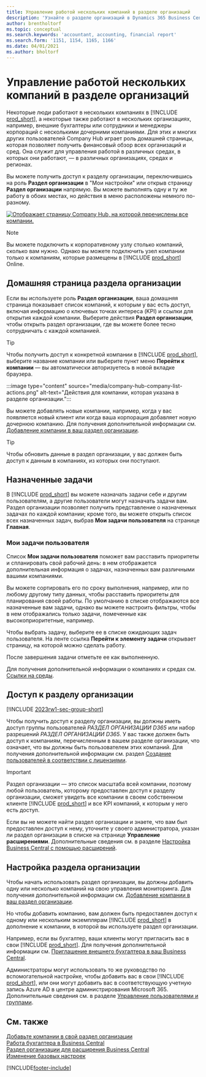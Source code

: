 ```yaml
---
title: Управление работой нескольких компаний в разделе организаций
description: 'Узнайте о разделе организаций в Dynamics 365 Business Central, который вы используете для управления своей работой в нескольких компаниях.'
author: brentholtorf
ms.topic: conceptual
ms.search.keywords: 'accountant, accounting, financial report'
ms.search.form: '1151, 1154, 1165, 1166'
ms.date: 04/01/2021
ms.author: bholtorf
---
```


# <a name="manage-work-across-multiple-companies-in-the-company-hub"></a>Управление работой нескольких компаний в разделе организаций

Некоторые люди работают в нескольких компаниях в [!INCLUDE [prod_short](includes/prod_short.md)], а некоторые также работают в нескольких организациях, например, внешние бухгалтеры или сотрудники и менеджеры корпораций с несколькими дочерними компаниями. Для этих и многих других пользователей Company Hub играет роль домашней страницы, которая позволяет получить финансовый обзор всех организаций и сред. Она служит для управления работой в различных средах, в которых они работают, — в различных организациях, средах и регионах.  

Вы можете получить доступ к разделу организации, переключившись на роль **Раздел организации** в "Мои настройки" или открыв страницу **Раздел организации** напрямую. Вы можете выполнять одну и ту же работу в обоих местах, но действия в меню расположены немного по-разному.  

[![Отображает страницу Company Hub, на которой перечислены все компании.](media/company-hub.png)](media/company-hub.png#lightbox)  

> [!NOTE]
> Вы можете подключить к корпоративному узлу столько компаний, сколько вам нужно. Однако вы можете подключить узел компании только к компаниям, которые размещены в [!INCLUDE [prod_short](includes/prod_short.md)] Online.

## <a name="company-hub-home-page"></a>Домашняя страница раздела организации

Если вы используете роль **Раздел организации**, ваша домашняя страница показывает список компаний, к которым у вас есть доступ, включая информацию о ключевых точках интереса (KPI) и ссылки для открытия каждой компании. <!--You can customize the dashboard to show the data points that you want to see by adding or removing columns. For example, you might want to see taxes that are due, how many open sales documents each company has, or the number of purchase invoices that are due next week. You can configure the view to suit your needs. If you have added many companies, you can use filters to sort your view.--> Выберите действия **Раздел организации**, чтобы открыть раздел организации, где вы можете более тесно сотрудничать с каждой компанией.  

> [!TIP]
> Чтобы получить доступ к конкретной компании в [!INCLUDE [prod_short](includes/prod_short.md)], выберите название компании или выберите пункт меню **Перейти к компании** — вы автоматически авторизуетесь в новой вкладке браузера.

:::image type="content" source="media/company-hub-company-list-actions.png" alt-text="Действия для компании, которая указана в разделе организации.":::

Вы можете добавлять новые компании, например, когда у вас появляется новый клиент или когда ваша корпорация добавляет новую дочернюю компанию. Для получения дополнительной информации см. [Добавление компании в ваш раздел организации](company-hub-add-company.md).  

> [!TIP]
> Чтобы обновить данные в раздел организации, у вас должен быть доступ к данным в компаниях, из которых они поступают.

<!--## Company details

In the **Company Hub** page, you can see more information about each company by choosing the name of the company that you want to learn more about. This opens the **Company Details** pane, where you can see additional information, such as the following:  

* Cash account balances  
* Cash flow forecast  
* Overdue purchase invoices  
* Overdue sales invoices  

> [!TIP]
> You can launch predefined Excel workbooks from the **Reports** tab in the ribbon. These Excel workbooks are designed as ready-to-print key financial statements and reports, but you can also modify them to fit your needs. For more information, see [Analyzing Financial Statements in Microsoft Excel](finance-analyze-excel.md).  

Otherwise, close the details pane and continue to the next company.  -->

## <a name="assigned-tasks"></a>Назначенные задачи

В [!INCLUDE [prod_short](includes/prod_short.md)] вы можете назначать задачи себе и другим пользователям, а другие пользователи могут назначать задачи вам. Раздел организации позволяет получить представление о назначенных задачах по каждой компании; кроме того, вы можете открыть список всех назначенных задач, выбрав **Мои задачи пользователя** на странице **Главная**.  

<!--In the client company, you also have cues that call out tasks assigned to you in this particular client.  -->

### <a name="my-user-tasks"></a>Мои задачи пользователя

Список **Мои задачи пользователя** поможет вам расставить приоритеты и спланировать свой рабочий день: в нем отображается дополнительная информация о задачах, назначенных вам различными вашими компаниями.  

Вы можете сортировать его по сроку выполнения, например, или по любому другому типу данных, чтобы расставить приоритеты для планирования своей работы. По умолчанию в списке отображаются все назначенные вам задачи, однако вы можете настроить фильтры, чтобы в нем отображались только задачи, помеченные как высокоприоритетные, например.  

Чтобы выбрать задачу, выберите ее в списке ожидающих задач пользователя. На ленте ссылка **Перейти к элементу задачи** открывает страницу, на которой можно сделать работу.  

После завершения задачи отметьте ее как выполненную.  

Для получения дополнительной информации о компаниях и средах см. [Ссылки на среды](company-hub-add-company.md#environment-links).  

## <a name="access-the-company-hub"></a>Доступ к разделу организации

[!INCLUDE [2023rw1-sec-group-short](includes/2023rw1-sec-group-short.md)]

Чтобы получить доступ к разделу организации, вы должны иметь доступ группы пользователей *РАЗДЕЛ ОРГАНИЗАЦИИ D365* или набор разрешений *РАЗДЕЛ ОРГАНИЗАЦИИ D365*. У вас также должен быть доступ к компаниям, перечисленным в вашем разделе организации, что означает, что вы должны быть пользователем этих компаний. Для получения дополнительной информации см. раздел [Создание пользователей в соответствии с лицензиями](ui-how-users-permissions.md).  

> [!IMPORTANT]
> Раздел организации — это список масштаба всей компании, поэтому любой пользователь, которому предоставлен доступ к разделу организации, сможет увидеть все компании в своем собственном клиенте [!INCLUDE [prod_short](includes/prod_short.md)] и все KPI компаний, к которым у него есть доступ.

Если вы не можете найти раздел организации и знаете, что вам был предоставлен доступ к нему, уточните у своего администратора, указан ли раздел организации в списке на странице **Управление расширениями**. Дополнительные сведения см. в разделе [Настройка Business Central с помощью расширений](ui-extensions.md).  

## <a name="set-up-the-company-hub"></a>Настройка раздела организации

Чтобы начать использовать раздел организации, вы должны добавить одну или несколько компаний на свою управления мониторинга. Для получения дополнительной информации см. [Добавление компании в ваш раздел организации](company-hub-add-company.md).  

Но чтобы добавить компанию, вам должен быть предоставлен доступ к одному или нескольким экземплярам [!INCLUDE [prod_short](includes/prod_short.md)] в дополнение к компании, в которой вы используете раздел организации.  

Например, если вы бухгалтер, ваши клиенты могут пригласить вас в свои [!INCLUDE [prod_short](includes/prod_short.md)]. Для получения дополнительной информации см. [Приглашение внешнего бухгалтера в ваш Business Central](finance-accounting.md#inviteaccountant).  

Администраторы могут использовать то же руководство по вспомогательной настройке, чтобы добавить вас в свои [!INCLUDE [prod_short](includes/prod_short.md)], или они могут добавить вас в соответствующую учетную запись Azure AD в центре администрирования Microsoft 365. Дополнительные сведения см. в разделе [Управление пользователями и группами](/microsoft-365/admin/add-users/?view=o365-worldwide&preserve-view=true).  

## <a name="see-also"></a>См. также

[Добавьте компании в свой раздел организации](company-hub-add-company.md)  
[Работа бухгалтера в Business Central](finance-accounting.md)  
[Раздел организации для расширения Business Central](ui-extensions-company-hub.md)  
[Изменение базовых настроек](ui-change-basic-settings.md)  


[!INCLUDE[footer-include](includes/footer-banner.md)]
